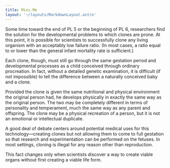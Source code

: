 ```yaml
---
title: Mini-Me
layout: '~/layouts/MarkdownLayout.astro'
---
```

Some time toward the end of PL 5 or the beginning of PL 6, researchers find
the solution for the developmental problems to which clones are prone. At this
point, it is possible for scientists to successfully clone any living organism
with an acceptably low failure ratio. (In most cases, a ratio equal to or
lower than the general infant mortality rate is sufficient.)

Each clone, though, must still go through the same gestation period and
developmental processes as a child conceived through ordinary procreation. In
fact, without a detailed genetic examination, it is difficult (if not
impossible) to tell the difference between a naturally conceived baby and a
clone.

Provided the clone is given the same nutritional and physical environment the
original person had, he develops physically in exactly the same way as the
original person. The two may be completely different in terms of personality
and temperament, much the same way as any parent and offspring. The clone may
be a physical recreation of a person, but it is not an emotional or
intellectual duplicate.

A good deal of debate centers around potential medical uses for this
technology—creating clones but not allowing them to come to full gestation so
that research and experimentation can be performed on the fetuses. In most
settings, cloning is illegal for any reason other than reproduction.

This fact changes only when scientists discover a way to create viable organs
without first creating a viable life form.

